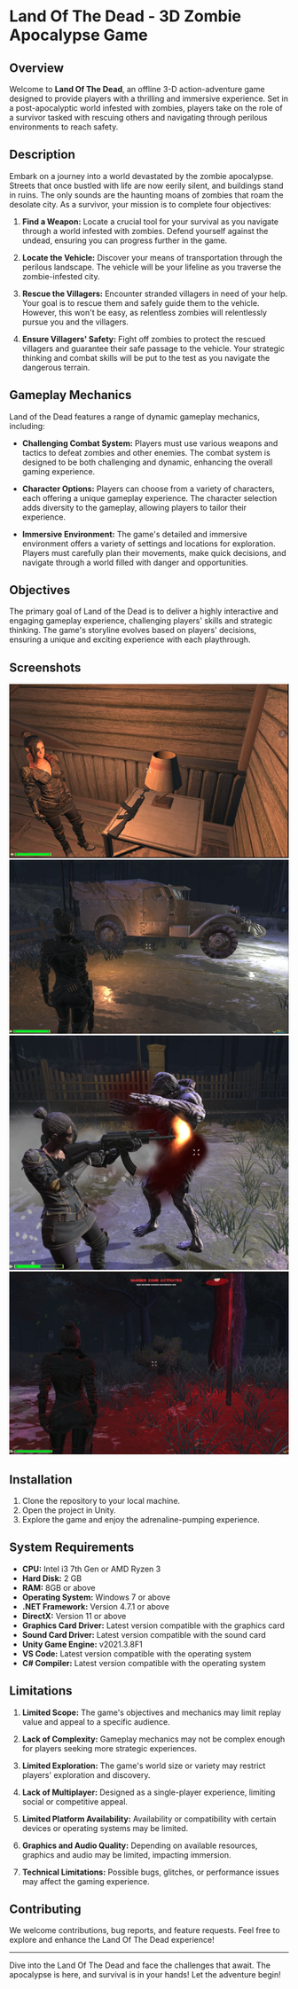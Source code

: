 # Land Of The Dead - 3D Zombie Apocalypse Game

## Overview

Welcome to **Land Of The Dead**, an offline 3-D action-adventure game designed to provide players with a thrilling and immersive experience. Set in a post-apocalyptic world infested with zombies, players take on the role of a survivor tasked with rescuing others and navigating through perilous environments to reach safety.

## Description

Embark on a journey into a world devastated by the zombie apocalypse. Streets that once bustled with life are now eerily silent, and buildings stand in ruins. The only sounds are the haunting moans of zombies that roam the desolate city. As a survivor, your mission is to complete four objectives:

1. **Find a Weapon:** Locate a crucial tool for your survival as you navigate through a world infested with zombies. Defend yourself against the undead, ensuring you can progress further in the game.

2. **Locate the Vehicle:** Discover your means of transportation through the perilous landscape. The vehicle will be your lifeline as you traverse the zombie-infested city.

3. **Rescue the Villagers:** Encounter stranded villagers in need of your help. Your goal is to rescue them and safely guide them to the vehicle. However, this won't be easy, as relentless zombies will relentlessly pursue you and the villagers.

4. **Ensure Villagers' Safety:** Fight off zombies to protect the rescued villagers and guarantee their safe passage to the vehicle. Your strategic thinking and combat skills will be put to the test as you navigate the dangerous terrain.

## Gameplay Mechanics

Land of the Dead features a range of dynamic gameplay mechanics, including:

- **Challenging Combat System:** Players must use various weapons and tactics to defeat zombies and other enemies. The combat system is designed to be both challenging and dynamic, enhancing the overall gaming experience.

- **Character Options:** Players can choose from a variety of characters, each offering a unique gameplay experience. The character selection adds diversity to the gameplay, allowing players to tailor their experience.

- **Immersive Environment:** The game's detailed and immersive environment offers a variety of settings and locations for exploration. Players must carefully plan their movements, make quick decisions, and navigate through a world filled with danger and opportunities.

## Objectives

The primary goal of Land of the Dead is to deliver a highly interactive and engaging gameplay experience, challenging players' skills and strategic thinking. The game's storyline evolves based on players' decisions, ensuring a unique and exciting experience with each playthrough.

## Screenshots

![Screenshot 1](ss1.png)
![Screenshot 2](ss2.png)
![Screenshot 3](ss3.png)
![Screenshot 4](ss4.png)


## Installation

1. Clone the repository to your local machine.
2. Open the project in Unity.
3. Explore the game and enjoy the adrenaline-pumping experience.

## System Requirements

- **CPU:** Intel i3 7th Gen or AMD Ryzen 3
- **Hard Disk:** 2 GB
- **RAM:** 8GB or above
- **Operating System:** Windows 7 or above
- **.NET Framework:** Version 4.7.1 or above
- **DirectX:** Version 11 or above
- **Graphics Card Driver:** Latest version compatible with the graphics card
- **Sound Card Driver:** Latest version compatible with the sound card
- **Unity Game Engine:** v2021.3.8F1
- **VS Code:** Latest version compatible with the operating system
- **C# Compiler:** Latest version compatible with the operating system

## Limitations

1. **Limited Scope:** The game's objectives and mechanics may limit replay value and appeal to a specific audience.

2. **Lack of Complexity:** Gameplay mechanics may not be complex enough for players seeking more strategic experiences.

3. **Limited Exploration:** The game's world size or variety may restrict players' exploration and discovery.

4. **Lack of Multiplayer:** Designed as a single-player experience, limiting social or competitive appeal.

5. **Limited Platform Availability:** Availability or compatibility with certain devices or operating systems may be limited.

6. **Graphics and Audio Quality:** Depending on available resources, graphics and audio may be limited, impacting immersion.

7. **Technical Limitations:** Possible bugs, glitches, or performance issues may affect the gaming experience.

## Contributing

We welcome contributions, bug reports, and feature requests. Feel free to explore and enhance the Land Of The Dead experience!

---

Dive into the Land Of The Dead and face the challenges that await. The apocalypse is here, and survival is in your hands! Let the adventure begin!
